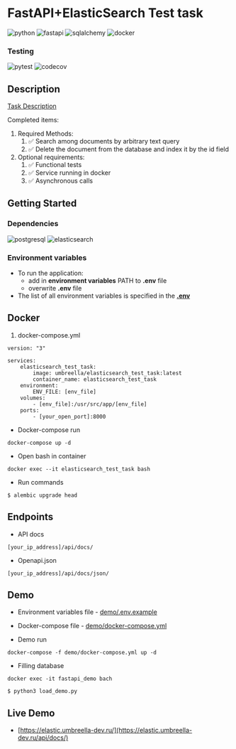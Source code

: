 # FastAPI+ElasticSearch Test task

![python](https://img.shields.io/badge/python-3776AB?style=for-the-badge&logo=python&logoColor=white)
![fastapi](https://img.shields.io/badge/fastapi-009688?style=for-the-badge&logo=fastapi&logoColor=white)
![sqlalchemy](https://img.shields.io/badge/sqlalchemy-D71F00?style=for-the-badge&logo=sqlite&logoColor=white)
![docker](https://img.shields.io/badge/docker-2496ED?style=for-the-badge&logo=docker&logoColor=white)

### Testing

![pytest](https://img.shields.io/badge/pytest_asyncio-2496ED?style=for-the-badge&logo=pytest&logoColor=white)
![codecov](https://img.shields.io/codecov/c/github/Umbreella/elasticsearch_test_task?style=for-the-badge&logo=codecov)

## Description

[Task Description](TaskDescription.pdf)

Completed items:

1. Required Methods:
    1. :white_check_mark: Search among documents by arbitrary text query
    2. :white_check_mark: Delete the document from the database and index
       it by the id field
2. Optional requirements:
    1. :white_check_mark: Functional tests
    2. :white_check_mark: Service running in docker
    3. :white_check_mark: Asynchronous calls

## Getting Started

### Dependencies

![postgresql](https://img.shields.io/badge/postgresql-4169E1?style=for-the-badge&logo=postgresql&logoColor=white)
![elasticsearch](https://img.shields.io/badge/elasticsearch-005571?style=for-the-badge&logo=elasticsearch&logoColor=white)

### Environment variables

* To run the application:
    * add in **environment variables** PATH to **.env** file
    * overwrite **.env** file
* The list of all environment variables is specified in the **[.env](.env)**

## Docker

1. docker-compose.yml

```docker
version: "3"

services:
    elasticsearch_test_task:
        image: umbreella/elasticsearch_test_task:latest
        container_name: elasticsearch_test_task
    environment:
        ENV_FILE: [env_file]
    volumes:
        - [env_file]:/usr/src/app/[env_file]
    ports:
        - [your_open_port]:8000
```

* Docker-compose run

```commandline
docker-compose up -d
```

* Open bash in container

```commandline
docker exec --it elasticsearch_test_task bash
```

* Run commands

```commandline
$ alembic upgrade head
```

## Endpoints

* API docs

```commandline
[your_ip_address]/api/docs/
```

* Openapi.json

```commandline
[your_ip_address]/api/docs/json/
```

## Demo

* Environment variables file - [demo/.env.example](demo/.env.example)

* Docker-compose file - [demo/docker-compose.yml](demo/docker-compose.yml)

* Demo run

```commandline
docker-compose -f demo/docker-compose.yml up -d
```

* Filling database

```commandline
docker exec -it fastapi_demo bach

$ python3 load_demo.py
```

## Live Demo

* [https://elastic.umbreella-dev.ru/](https://elastic.umbreella-dev.ru/api/docs/)

